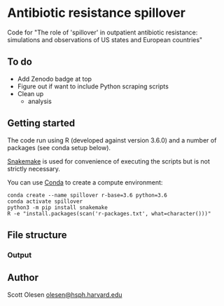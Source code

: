 # Antibiotic resistance spillover

Code for "The role of 'spillover' in outpatient antibiotic resistance:
simulations and observations of US states and European countries"

## To do

- Add Zenodo badge at top
- Figure out if want to include Python scraping scripts
- Clean up
    - analysis

## Getting started

The code run using R (developed against version 3.6.0) and a number of packages
(see conda setup below).

[Snakemake](https://snakemake.readthedocs.io/en/stable/) is used for
convenience of executing the scripts but is not strictly necessary.

You can use [Conda](https://docs.conda.io/en/latest) to create a compute
environment:

```
conda create --name spillover r-base=3.6 python=3.6
conda activate spillover
python3 -m pip install snakemake
R -e "install.packages(scan('r-packages.txt', what=character()))"
```

## File structure


### Output


## Author

Scott Olesen <olesen@hsph.harvard.edu>

